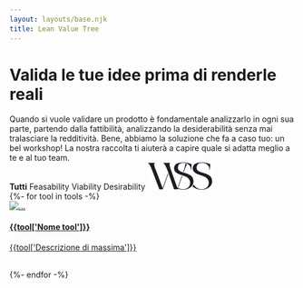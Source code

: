 ```yaml
---
layout: layouts/base.njk
title: Lean Value Tree
---
```


<div class="container">

  <h1 class="hero">
    <!-- Valida il tuo prodotto con i nostri fantastici workshop -->
    Valida le tue idee prima di renderle reali
  </h1>

  <div class="row my-5">
    <div class="col-md-7">
    </div>
    <div class="col-md-5">
      Quando si vuole validare un prodotto è fondamentale analizzarlo in ogni sua parte, partendo dalla fattibilità, analizzando la desiderabilità senza mai tralasciare la redditività. Bene, abbiamo la soluzione che fa a caso tuo: un bel workshop! La nostra raccolta ti aiuterà a capire quale si adatta meglio a te e al tuo team.
    </div>
  </div>

  <div class="py-3 filter-container">
    <b>Tutti</b>
    <span class="ml-3">Feasability</span>
    <span class="ml-3">Viability</span>
    <span class="ml-3">Desirability</span>
    <span class="float-right font-bon-vivant"><img src="/images/logo.svg"></span>
  </div>

  <div class="pt-5">
  <div class="row">
    {%- for tool in tools -%}
      <a class="col-md-6 text-black py-2 mt-5 link-container" href="/tools{{tool.url}}">
        <div class="card border-0">
          <img src="/images/{{tool.image}}" class="card-img-top" alt="...">
          <div class="card-body">
            <h4 class="card-title link">{{tool['Nome tool']}}</h4>
            <p class="card-text">{{tool['Descrizione di massima']}}</p>
            <!-- <a href="#" class="btn btn-primary">Go somewhere</a> -->
            <br/>
          </div>
        </div>
      </a>
    {%- endfor -%}
  </div>
  </div>
</div>
